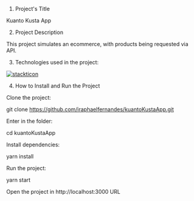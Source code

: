1. Project's Title

  Kuanto Kusta App

2. Project Description

  This project simulates an ecommerce, with products being requested via API.

3. Technologies used in the project:

[![stackticon](https://firebasestorage.googleapis.com/v0/b/stackticon-81399.appspot.com/o/images%2F1678046599906?alt=media&token=5b2c36d1-dd82-46bb-80b7-7cf61b3a5d98)](https://github.com/msdio/stackticon)


4. How to Install and Run the Project

 Clone the project:
 
 git clone https://github.com/iraphaelfernandes/kuantoKustaApp.git

 Enter in the folder:

 cd kuantoKustaApp

 Install dependencies:

 yarn install

 Run the project:

 yarn start

 Open the project in http://localhost:3000 URL
